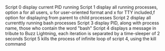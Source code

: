 Script 0 display current PID running
Script 1 display all running processes, option a for all users, u for user-oriented format and x for TTY included,f option for displaying from parent to child processes
Script 2 display all currenttly running bash processes
Script 3 display PID, along with process name, those who contain the word "bash" 
Script 4 displays a message in tribute to Buzz Lightning, each iteration is separated by a time-sleeper of 2 seconds
Script 5 kills the process of infinite loop of script 4, using the kill command
